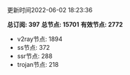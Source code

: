 更新时间2022-06-02 18:23:36

**总订阅: 397**
**总节点: 15701**
**有效节点: 2772**
- v2ray节点: 1894
- ss节点: 372
- ssr节点: 288
- trojan节点: 218
